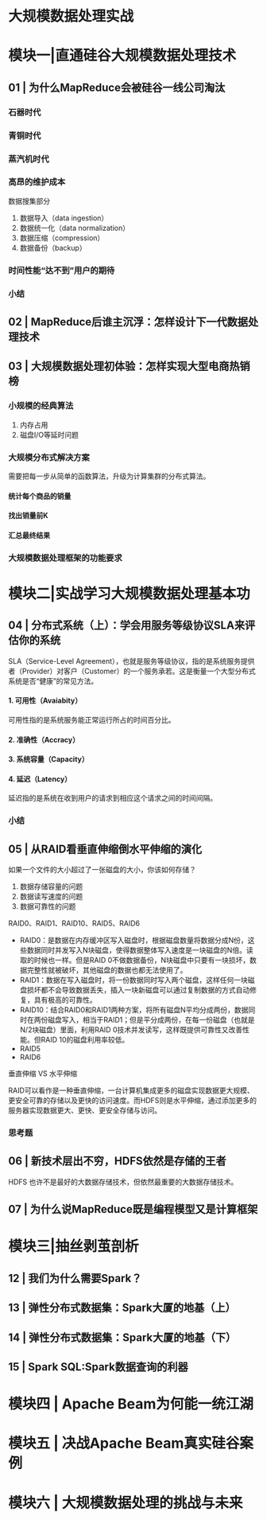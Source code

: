 # 大规模数据处理实战 #

# 模块一|直通硅谷大规模数据处理技术 #

## 01 | 为什么MapReduce会被硅谷一线公司淘汰 ##

### 石器时代 ###

### 青铜时代 ###

### 蒸汽机时代 ###

### 高昂的维护成本 ###

数据搜集部分

1. 数据导入（data ingestion）
2. 数据统一化（data normalization）
3. 数据压缩（compression）
4. 数据备份（backup）

### 时间性能“达不到”用户的期待 ###

### 小结 ###

## 02 | MapReduce后谁主沉浮：怎样设计下一代数据处理技术 ##

## 03 | 大规模数据处理初体验：怎样实现大型电商热销榜 ##

### 小规模的经典算法 ###

1. 内存占用
2. 磁盘I/O等延时问题

### 大规模分布式解决方案 ###

需要把每一步从简单的函数算法，升级为计算集群的分布式算法。

#### 统计每个商品的销量 ####

#### 找出销量前K ####

#### 汇总最终结果 ####

### 大规模数据处理框架的功能要求 ###

# 模块二|实战学习大规模数据处理基本功 #

## 04 | 分布式系统（上）：学会用服务等级协议SLA来评估你的系统 ##

SLA（Service-Level Agreement），也就是服务等级协议，指的是系统服务提供者（Provider）对客户（Customer）的一个服务承若。这是衡量一个大型分布式系统是否“健康”的常见方法。

#### 1. 可用性（Avaiabity） ####

可用性指的是系统服务能正常运行所占的时间百分比。

#### 2. 准确性（Accracy） ####



#### 3. 系统容量（Capacity） ####



#### 4. 延迟（Latency） ####

延迟指的是系统在收到用户的请求到相应这个请求之间的时间间隔。

### 小结 ###

## 05 | 从RAID看垂直伸缩倒水平伸缩的演化 ##

如果一个文件的大小超过了一张磁盘的大小，你该如何存储？

1. 数据存储容量的问题
2. 数据读写速度的问题
3. 数据可靠性的问题

RAID0、RAID1、RAID10、RAID5、RAID6

* RAID0：是数据在内存缓冲区写入磁盘时，根据磁盘数量将数据分成N份，这些数据同时并发写入N块磁盘，使得数据整体写入速度是一块磁盘的N倍。读取的时候也一样。但是RAID 0不做数据备份，N块磁盘中只要有一块损坏，数据完整性就被破坏，其他磁盘的数据也都无法使用了。
* RAID1：数据在写入磁盘时，将一份数据同时写入两个磁盘，这样任何一块磁盘损坏都不会导致数据丢失，插入一块新磁盘可以通过复制数据的方式自动修复，具有极高的可靠性。
* RAID10：结合RAID0和RAID1两种方案，将所有磁盘N平均分成两份，数据同时在两份磁盘写入，相当于RAID1；但是平分成两份，在每一份磁盘（也就是N/2块磁盘）里面，利用RAID 0技术并发读写，这样既提供可靠性又改善性能。但RAID 10的磁盘利用率较低。
* RAID5
* RAID6

垂直伸缩 VS 水平伸缩

RAID可以看作是一种垂直伸缩，一台计算机集成更多的磁盘实现数据更大规模、更安全可靠的存储以及更快的访问速度。而HDFS则是水平伸缩，通过添加更多的服务器实现数据更大、更快、更安全存储与访问。

### 思考题 ###

## 06 | 新技术层出不穷，HDFS依然是存储的王者 ##

HDFS 也许不是最好的大数据存储技术，但依然最重要的大数据存储技术。

## 07 | 为什么说MapReduce既是编程模型又是计算框架 ##

# 模块三|抽丝剥茧剖析 #

## 12 | 我们为什么需要Spark？ ##

## 13 | 弹性分布式数据集：Spark大厦的地基（上） ##

## 14 | 弹性分布式数据集：Spark大厦的地基（下） ##

## 15 | Spark SQL:Spark数据查询的利器 ##

# 模块四 | Apache Beam为何能一统江湖 #

# 模块五 | 决战Apache Beam真实硅谷案例 #

# 模块六 | 大规模数据处理的挑战与未来 #

